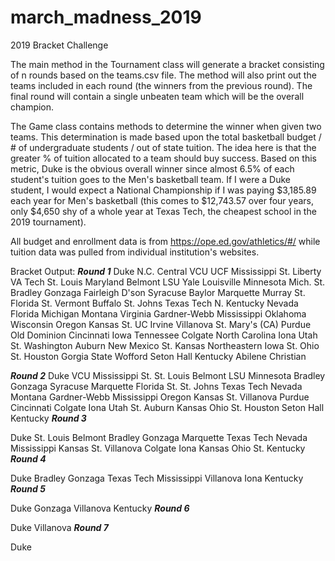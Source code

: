 # march_madness_2019

2019 Bracket Challenge

The main method in the Tournament class will generate a bracket consisting of n rounds based on the teams.csv file. The method will also print out the teams included in each round (the winners from the previous round). The final round will contain a single unbeaten team which will be the overall champion.

The Game class contains methods to determine the winner when given two teams. This determination is made based upon the total basketball budget / # of undergraduate students / out of state tuition.  The idea here is that the greater % of tuition allocated to a team should buy success.  Based on this metric, Duke is the obvious overall winner since almost 6.5% of each student's tuition goes to the Men's basketball team.  If I were a Duke student, I would expect a National Championship if I was paying $3,185.89 each year for Men's basketball (this comes to $12,743.57 over four years, only $4,650 shy of a whole year at Texas Tech, the cheapest school in the 2019 tournament).

All budget and enrollment data is from https://ope.ed.gov/athletics/#/ while tuition data was pulled from individual institution's websites.

Bracket Output:
***Round 1***
Duke
N.C. Central
VCU
UCF
Mississippi St.
Liberty
VA Tech
St. Louis
Maryland
Belmont
LSU
Yale
Louisville
Minnesota
Mich. St.
Bradley
Gonzaga
Fairleigh D'son
Syracuse
Baylor
Marquette
Murray St.
Florida St.
Vermont
Buffalo
St. Johns
Texas Tech
N. Kentucky
Nevada
Florida
Michigan
Montana
Virginia
Gardner-Webb
Mississippi
Oklahoma
Wisconsin
Oregon
Kansas St.
UC Irvine
Villanova
St. Mary's (CA)
Purdue
Old Dominion
Cincinnati
Iowa
Tennessee
Colgate
North Carolina
Iona
Utah St.
Washington
Auburn
New Mexico St.
Kansas
Northeastern
Iowa St.
Ohio St.
Houston
Gorgia State
Wofford
Seton Hall
Kentucky
Abilene Christian

***Round 2***
Duke
VCU
Mississippi St.
St. Louis
Belmont
LSU
Minnesota
Bradley
Gonzaga
Syracuse
Marquette
Florida St.
St. Johns
Texas Tech
Nevada
Montana
Gardner-Webb
Mississippi
Oregon
Kansas St.
Villanova
Purdue
Cincinnati
Colgate
Iona
Utah St.
Auburn
Kansas
Ohio St.
Houston
Seton Hall
Kentucky
***Round 3***

Duke
St. Louis
Belmont
Bradley
Gonzaga
Marquette
Texas Tech
Nevada
Mississippi
Kansas St.
Villanova
Colgate
Iona
Kansas
Ohio St.
Kentucky
***Round 4***

Duke
Bradley
Gonzaga
Texas Tech
Mississippi
Villanova
Iona
Kentucky
***Round 5***

Duke
Gonzaga
Villanova
Kentucky
***Round 6***

Duke
Villanova
***Round 7***

Duke
